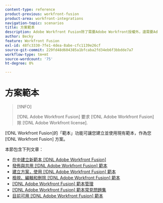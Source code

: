 ```yaml
---
content-type: reference
product-previous: workfront-fusion
product-area: workfront-integrations
navigation-topic: scenarios
title: 方案範本
description: Adobe Workfront Fusion除了需要Adobe Workfront授權外，還需要Adobe Workfront Fusion授權。
author: Becky
feature: Workfront Fusion
exl-id: 48fc3330-7fe1-4dea-8abe-cfc1139e26cf
source-git-commit: 229fd48d604385a1bfcaba2fd34eb6f3bbdde7a7
workflow-type: tm+mt
source-wordcount: '75'
ht-degree: 0%

---
```


# 方案範本

>[!INFO]
>
>[!DNL Adobe Workfront Fusion] 要求 [!DNL Adobe Workfront Fusion] 除 [!DNL Adobe Workfront license].

[!DNL Workfront Fusion]的「範本」功能可讓您建立並使用現有範本，作為您 [!DNL Workfront Fusion] 方案。

本節包含下列文章：

* [在中建立新範本 [!DNL Adobe Workfront Fusion]](../../../workfront-fusion/scenarios/templates/create-new-fusion-templates.md)
* [發佈與共用 [!DNL Adobe Workfront Fusion] 範本](../../../workfront-fusion/scenarios/templates/publish-and-share-fusion-templates.md)
* [建立方案，使用 [!DNL Adobe Workfront Fusion] 範本](../../../workfront-fusion/scenarios/templates/create-scenarios-with-fusion-templates.md)
* [檢視、編輯和刪除 [!DNL Adobe Workfront Fusion] 範本](../../../workfront-fusion/scenarios/templates/view-edit-and-delete-fusion-templates.md)
* [[!DNL Adobe Workfront Fusion] 範本管理](../../../workfront-fusion/scenarios/templates/fusion-templates-adminstration.md)
* [[!DNL Adobe Workfront Fusion] 範本常見問題集](../../../workfront-fusion/scenarios/templates/fusion-templates-faqs.md)
* [目前可用 [!DNL Adobe Workfront Fusion] 範本](../../../workfront-fusion/scenarios/templates/currently-available-fusion-templates.md)
